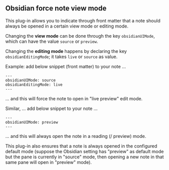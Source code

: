 ## Obsidian force note view mode

This plug-in allows you to indicate through front matter that a note should always be opened in a certain view mode or editing mode. 

Changing the **view mode** can be done through the key `obsidianUIMode`, which can have the value `source` or `preview`. 

Changing the **editing mode** happens by declaring the key `obsidianEditingMode`; it takes `live` or `source` as value.

Example: add below snippet (front matter) to your note ...
```
---
obsidianUIMode: source
obsidianEditingMode: live
---
```
... and this will force the note to open in "live preview" edit mode.


Similar, ... add below snippet to your note ...
```
---
obsidianUIMode: preview
---
```
... and this will always open the note in a reading (/ preview) mode.

This plug-in also ensures that a note is always opened in the configured default mode (suppose the Obsidian setting has "preview" as default mode but the pane is currently in "source" mode, then opening a new note in that same pane will open in "preview" mode).
